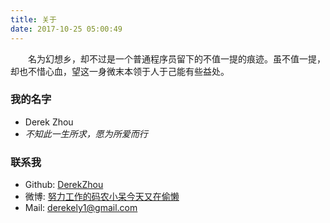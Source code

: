 ```yaml
---
title: 关于
date: 2017-10-25 05:00:49
---
```


&emsp;&emsp;名为幻想乡，却不过是一个普通程序员留下的不值一提的痕迹。虽不值一提，却也不惜心血，望这一身微末本领于人于己能有些益处。

### 我的名字

- Derek Zhou
- *不知此一生所求，愿为所爱而行*

### 联系我

- Github: [DerekZhou](https://github.com/derekeeeeely)
- 微博: [努力工作的码农小呆今天又在偷懒](https://weibo.com/u/3248682277)
- Mail: derekely1@gmail.com
